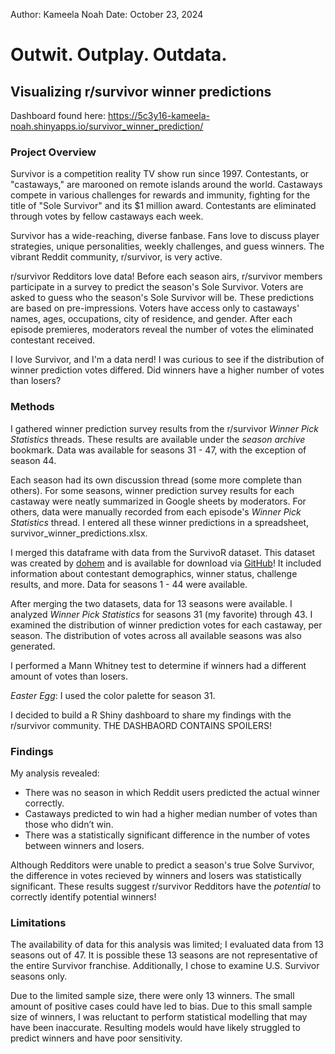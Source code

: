 Author: Kameela Noah
Date: October 23, 2024

# Outwit. Outplay. Outdata.

## Visualizing r/survivor winner predictions
Dashboard found here: https://5c3y16-kameela-noah.shinyapps.io/survivor_winner_prediction/

### Project Overview

Survivor is a competition reality TV show run since 1997. Contestants,
or "castaways," are marooned on remote islands around the world.
Castaways compete in various challenges for rewards and immunity, fighting
for the title of "Sole Survivor" and its $1 million award. Contestants are
eliminated through votes by fellow castaways each week.

Survivor has a wide-reaching, diverse fanbase. Fans love to discuss
player strategies, unique personalities, weekly challenges, and guess
winners. The vibrant Reddit community, r/survivor, is very active.

r/survivor Redditors love data! Before each season airs, r/survivor
members participate in a survey to predict the season's Sole Survivor.
Voters are asked to guess who the season's Sole Survivor will be.
These predictions are based on pre-impressions. Voters have access only
to castaways' names, ages, occupations, city of residence, and gender. After
each episode premieres, moderators reveal the number of votes the
eliminated contestant received.

I love Survivor, and I'm a data nerd! I was curious to see if the
distribution of winner prediction votes differed. Did winners have
a higher number of votes than losers?

### Methods

I gathered winner prediction survey results from the r/survivor *Winner
Pick Statistics* threads. These results are available under the *season
archive* bookmark. Data was available for seasons 31 - 47, with the 
exception of season 44.

Each season had its own discussion thread (some more complete than
others). For some seasons, winner prediction survey results for each
castaway were neatly summarized in Google sheets by moderators. For others, 
data were manually recorded from each episode's *Winner Pick Statistics* 
thread. I entered all these winner predictions in a spreadsheet,
survivor_winner_predictions.xlsx.

I merged this dataframe with data from the SurvivoR dataset. This dataset was
created by [dohem](https://github.com/doehm) and is available for
download via [GitHub](https://github.com/doehm/survivoR)! It included
information about contestant demographics, winner status, challenge
results, and more. Data for seasons 1 - 44 were available.

After merging the two datasets, data for 13 seasons were available. I
analyzed *Winner Pick Statistics* for seasons 31 (my favorite) through
43. I examined the distribution of winner prediction votes for each
castaway, per season. The distribution of votes across all available
seasons was also generated.

I performed a Mann Whitney test to determine if winners had a different
amount of votes than losers.

*Easter Egg*: I used the color palette for season 31. 

I decided to build a R Shiny dashboard to share my findings with the
r/survivor community. THE DASHBAORD CONTAINS SPOILERS!

### Findings

My analysis revealed:

- There was no season in which Reddit users predicted the actual winner correctly.
- Castaways predicted to win had a higher median number of votes than those who didn’t win.
- There was a statistically significant difference in the number of votes between winners and losers.

Although Redditors were unable to predict a season's true Solve Survivor, the difference in votes recieved by winners and losers was statistically significant. These results suggest r/survivor Redditors have the *potential* to correctly identify potential winners!

### Limitations

The availability of data for this analysis was limited; I evaluated data
from 13 seasons out of 47. It is possible these 13 seasons are not
representative of the entire Survivor franchise. Additionally, I chose
to examine U.S. Survivor seasons only.

Due to the limited sample size, there were only 13 winners. The small
amount of positive cases could have led to bias. Due to this small
sample size of winners, I was reluctant to perform statistical modelling
that may have been inaccurate. Resulting models would have likely
struggled to predict winners and have poor sensitivity.

